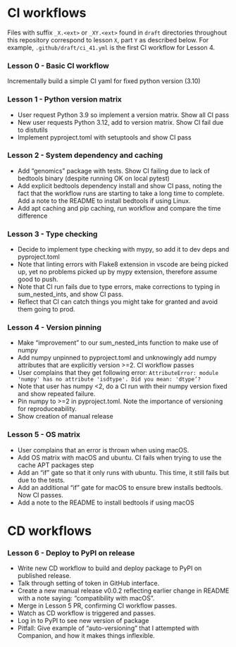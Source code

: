 # CI workflows
Files with suffix `_X.<ext>` or `_XY.<ext>` found in `draft` directories throughout this repository correspond to lesson `X`, part `Y` as described below. For example, `.github/draft/ci_41.yml` is the first CI workflow for Lesson 4.

### Lesson 0 - Basic CI workflow
Incrementally build a simple CI yaml for fixed python version (3.10)

### Lesson 1 - Python version matrix
* User request Python 3.9 so implement a version matrix. Show all CI pass
* New user requests Python 3.12, add to version matrix. Show CI fail due to distutils
* Implement pyproject.toml with setuptools and show CI pass

### Lesson 2 - System dependency and caching
* Add “genomics” package with tests. Show CI failing due to lack of bedtools binary (despite running OK on local pytest)
* Add explicit bedtools dependency install and show CI pass, noting the fact that the workflow runs are starting to take a long time to complete. Add a note to the README to install bedtools if using Linux.
* Add apt caching and pip caching, run workflow and compare the time difference

### Lesson 3 - Type checking
* Decide to implement type checking with mypy, so add it to dev deps and pyproject.toml
* Note that linting errors with Flake8 extension in vscode are being picked up, yet no problems picked up by mypy extension, therefore assume good to push.
* Note that CI run fails due to type errors, make corrections to typing in sum_nested_ints, and show CI pass.
* Reflect that CI can catch things you might take for granted and avoid them going to prod.

### Lesson 4 - Version pinning
* Make “improvement” to our sum_nested_ints function to make use of numpy
* Add numpy unpinned to pyproject.toml and unknowingly add numpy attributes that are explicitly version >=2. CI workflow passes
* User complains that they get following error: `AttributeError: module 'numpy' has no attribute 'isdtype'. Did you mean: 'dtype’?`
* Note that user has numpy <2, do a CI run with their numpy version fixed and show repeated failure.
* Pin numpy to >=2 in pyproject.toml. Note the importance of versioning for reproduceability.
* Show creation of manual release

### Lesson 5 - OS matrix
* User complains that an error is thrown when using macOS.
* Add OS matrix with macOS and ubuntu. CI fails when trying to use the cache APT packages step
* Add an “if” gate so that it only runs with ubuntu. This time, it still fails but due to the tests.
* Add an additional “if” gate for macOS to ensure brew installs bedtools. Now CI passes.
* Add a note to the README to install bedtools if using macOS

# CD workflows

### Lesson 6 - Deploy to PyPI on release
* Write new CD workflow to build and deploy package to PyPI on published release.
* Talk through setting of token in GitHub interface.
* Create a new manual release v0.0.2 reflecting earlier change in README with a note saying: “compatibility with macOS”.
* Merge in Lesson 5 PR, confirming CI workflow passes.
* Watch as CD workflow is triggered and passes.
* Log in to PyPI to see new version of package
* Pitfall: Give example of “auto-versioning” that I attempted with Companion, and how it makes things inflexible.
